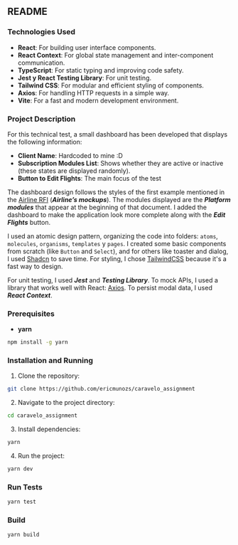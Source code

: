 ## README

### Technologies Used

- **React**: For building user interface components.
- **React Context**: For global state management and inter-component communication.
- **TypeScript**: For static typing and improving code safety.
- **Jest y React Testing Library**: For unit testing.
- **Tailwind CSS**: For modular and efficient styling of components.
- **Axios**: For handling HTTP requests in a simple way.
- **Vite**: For a fast and modern development environment.

### Project Description

For this technical test, a small dashboard has been developed that displays the following information:

- **Client Name**: Hardcoded to mine :D
- **Subscription Modules List**: Shows whether they are active or inactive (these states are displayed randomly).
- **Button to Edit Flights**: The main focus of the test

The dashboard design follows the styles of the first example mentioned in the [Airline RFI](https://docs.google.com/document/d/1pm71VuhuXoA-vWgisG0zUFKARx1F9Kk9BbX_fkeu37o/edit#heading=h.7pb623zglks6) (**_Airline’s mockups_**). The modules displayed are the **_Platform modules_** that appear at the beginning of that document. I added the dashboard to make the application look more complete along with the **_Edit Flights_** button.

I used an atomic design pattern, organizing the code into folders: `atoms`, `molecules`, `organisms`, `templates` y `pages`. I created some basic components from scratch (like `Button` and `Select`), and for others like toaster and dialog, I used [Shadcn](https://ui.shadcn.com/) to save time. For styling, I chose [TailwindCSS](https://tailwindcss.com) because it's a fast way to design.

For unit testing, I used **_Jest_** and **_Testing Library_**. To mock APIs, I used a library that works well with React: [Axios](https://www.npmjs.com/package/axios). To persist modal data, I used **_React Context_**.

### Prerequisites

- **yarn**

```bash
npm install -g yarn
```

### Installation and Running

1. Clone the repository:

```bash
git clone https://github.com/ericmunozs/caravelo_assignment
```

2. Navigate to the project directory:

```bash
cd caravelo_assignment
```

3. Install dependencies:

```bash
yarn
```

4. Run the project:

```bash
yarn dev
```

### Run Tests

```bash
yarn test
```

### Build

```bash
yarn build
```
